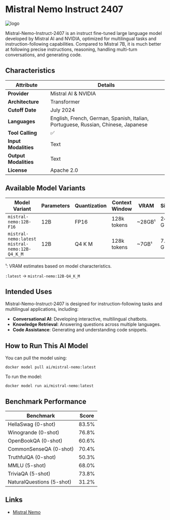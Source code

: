 # Mistral Nemo Instruct 2407

![logo](logo)

Mistral-Nemo-Instruct-2407 is an instruct fine-tuned large language model developed by Mistral AI and NVIDIA, optimized for multilingual tasks and instruction-following capabilities.
Compared to Mistral 7B, it is much better at following precise instructions, reasoning, handling multi-turn conversations, and generating code.

## Characteristics

| Attribute             | Details                                                                                 |
|-----------------------|-----------------------------------------------------------------------------------------|
| **Provider**          | Mistral AI & NVIDIA                                                                     |
| **Architecture**      | Transformer                                                                             |
| **Cutoff Date**       | July 2024                                                                               |
| **Languages**         | English, French, German, Spanish, Italian, Portuguese, Russian, Chinese, Japanese       |
| **Tool Calling**      | ✅                                                                                     |
| **Input Modalities**  | Text                                                                                    |
| **Output Modalities** | Text                                                                                    |
| **License**           | Apache 2.0                                                                              |

## Available Model Variants

| Model Variant             | Parameters | Quantization | Context Window | VRAM   | Size  | Download|
|---------------------------|------------|--------------|----------------|--------|-------|---------|
| `mistral-nemo:12B-F16`    | 12B        | FP16         | 128k tokens    | ~28GB¹ | 24 GB | [Link](https://hub.docker.com/repository/docker/ai/mistral-nemo/tags/12B-F16/sha256-6306c42dfb6d9a1a5c86f1400f36e8af3f429fe43d09d9dc14e8979888d7958c)    |
| `mistral-nemo:latest` `mistral-nemo:12B-Q4_K_M` | 12B        | Q4 K M       | 128k tokens    | ~7GB¹  | 7.1 GB | [Link](https://hub.docker.com/repository/docker/ai/mistral-nemo/tags/12B-Q4_K_M/sha256-ccdfa597c644d0d8798997c41eda89ac19dac074233b7947172a334ccd9a3135)    |

¹: VRAM estimates based on model characteristics.

`:latest` →  `mistral-nemo:12B-Q4_K_M` 

## Intended Uses

Mistral-Nemo-Instruct-2407 is designed for instruction-following tasks and multilingual applications, including:

- **Conversational AI**: Developing interactive, multilingual chatbots.
- **Knowledge Retrieval**: Answering questions across multiple languages.
- **Code Assistance**: Generating and understanding code snippets.

## How to Run This AI Model

You can pull the model using:

```
docker model pull ai/mistral-nemo:latest
```

To run the model:

```
docker model run ai/mistral-nemo:latest
```


## Benchmark Performance

| Benchmark                   | Score |
|-----------------------------|-------|
| HellaSwag (0-shot)          | 83.5% |
| Winogrande (0-shot)         | 76.8% |
| OpenBookQA (0-shot)         | 60.6% |
| CommonSenseQA (0-shot)      | 70.4% |
| TruthfulQA (0-shot)         | 50.3% |
| MMLU (5-shot)               | 68.0% |
| TriviaQA (5-shot)           | 73.8% |
| NaturalQuestions (5-shot)   | 31.2% |

## Links
- [Mistral Nemo](https://mistral.ai/news/mistral-nemo)